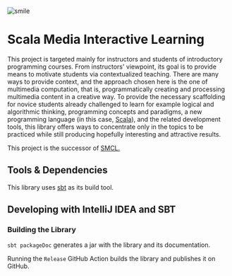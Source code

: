 ![smile](https://github.com/Aalto-LeTech/SMILe/assets/34682147/063c05d6-ff9e-4ea4-9ba7-41d67a268c0d)
# Scala Media Interactive Learning

This project is targeted mainly for instructors and students of introductory programming courses. From instructors'
viewpoint, its goal is to provide means to motivate students via contextualized teaching. There are many ways to provide
context, and the approach chosen here is the one of multimedia computation, that is, programmatically creating and
processing multimedia content in a creative way. To provide the necessary scaffolding for novice students already
challenged to learn for example logical and algorithmic thinking, programming concepts and paradigms, a new programming
language (in this case, [Scala](http://www.scala-lang.org/)), and the related development tools, this library offers
ways to concentrate only in the topics to be practiced while still producing hopefully interesting and attractive
results.

This project is the successor of [SMCL.](https://github.com/Aalto-LeTech/Scala-Media-Computation)

## Tools & Dependencies

This library uses [sbt](http://www.scala-sbt.org/) as its build tool.

## Developing with IntelliJ IDEA and SBT

### Building the Library

`sbt packageDoc` generates a jar with the library and its documentation.

Running the `Release` GitHub Action builds the library and publishes it on GitHub.
